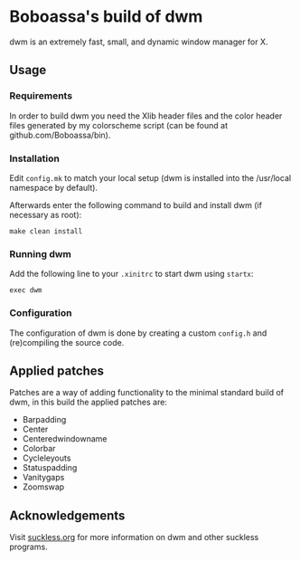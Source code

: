 # Boboassa's build of dwm

dwm is an extremely fast, small, and dynamic window manager for X.

## Usage

### Requirements

In order to build dwm you need the Xlib header files and the color header files
generated by my colorscheme script (can be found at github.com/Boboassa/bin).

### Installation

Edit `config.mk` to match your local setup (dwm is installed into
the /usr/local namespace by default).

Afterwards enter the following command to build and install dwm (if
necessary as root):

```
make clean install
```

### Running dwm

Add the following line to your `.xinitrc` to start dwm using `startx`:

```
exec dwm
```

### Configuration

The configuration of dwm is done by creating a custom `config.h`
and (re)compiling the source code.

## Applied patches

Patches are a way of adding functionality to the minimal standard build of dwm,
in this build the applied patches are:

- Barpadding
- Center
- Centeredwindowname
- Colorbar
- Cycleleyouts
- Statuspadding
- Vanitygaps
- Zoomswap


## Acknowledgements

Visit [suckless.org](https://dwm.suckless.org/) for more information on dwm
and other suckless programs.
